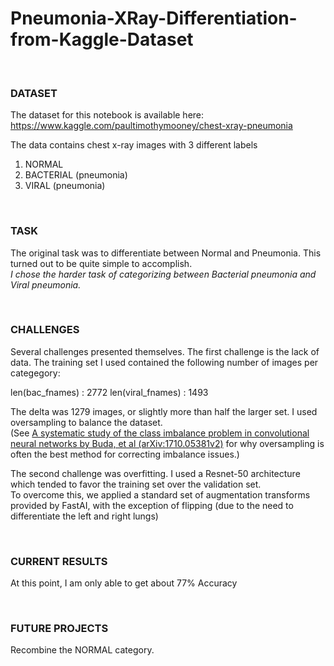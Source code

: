 # Pneumonia-XRay-Differentiation-from-Kaggle-Dataset

<br>

### DATASET
The dataset for this notebook is available here: https://www.kaggle.com/paultimothymooney/chest-xray-pneumonia

The data contains chest x-ray images with 3 different labels
1. NORMAL
2. BACTERIAL (pneumonia)
3. VIRAL (pneumonia)

<br>

### TASK
The original task was to differentiate between Normal and Pneumonia.  This turned out to be quite simple to accomplish.  
*I chose the harder task of categorizing between Bacterial pneumonia and Viral pneumonia.* 

<br>

### CHALLENGES
Several challenges presented themselves.  The first challenge is the lack of data.  The training set I used contained the following number of images per categegory:

len(bac_fnames)     :  2772
len(viral_fnames)   :  1493

The delta was 1279 images, or slightly more than half the larger set. I used oversampling to balance the dataset.  
(See <a href="https://arxiv.org/abs/1710.05381">A systematic study of the class imbalance problem in convolutional neural networks by Buda, et al (arXiv:1710.05381v2)</a> for why oversampling is often the best method for correcting imbalance issues.)

The second challenge was overfitting.  I used a Resnet-50 architecture which tended to favor the training set over the validation set.  
To overcome this, we applied a standard set of augmentation transforms provided by FastAI, with the exception of flipping (due to the need to differentiate the left and right lungs)


<br>

### CURRENT RESULTS
At this point, I am only able to get about 77% Accuracy

<br>


### FUTURE PROJECTS
Recombine the NORMAL category.
